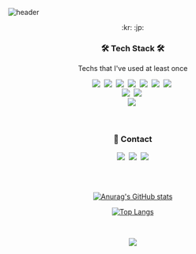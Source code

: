 ![header](https://capsule-render.vercel.app/api?type=transparent&color=black&height=200&section=header&text=Jason%20Lee&fontSize=80)


<p align="center">:kr: :jp:</p>


<h3 align="center">🛠 Tech Stack 🛠</h3>

<p align="center"> Techs that I've used at least once </p>

<p align="center">
  <img src="https://img.shields.io/badge/Python-3776AB?style=flat&logo=Python&logoColor=white"/></a>&nbsp 
  <img src="https://img.shields.io/badge/Flask-000000?style=flat&logo=Flask&logoColor=white"/></a>&nbsp 
  <img src="https://img.shields.io/badge/Java-007396?style=flat&logo=Java&logoColor=white"/></a>&nbsp 
  <img src="https://img.shields.io/badge/SpringBoot-6DB33F?style=flat&logo=Spring&logoColor=white"/></a>&nbsp 
  <img src="https://img.shields.io/badge/Javascript-F7DF1E?style=flat&logo=javascript&logoColor=white"/></a>&nbsp 
  <img src="https://img.shields.io/badge/HTML5-E34F26?style=flat&logo=HTML5&logoColor=white"/></a>&nbsp 
  <img src="https://img.shields.io/badge/CSS-1572B6?style=flat&logo=CSS3&logoColor=white"/></a>&nbsp 
  <br>
  <img src="https://img.shields.io/badge/MySQL-4479A1?style=flat&logo=MySQL&logoColor=white"/></a>&nbsp 
  <img src="https://img.shields.io/badge/MongoDB-47A248?style=flat&logo=MongoDB&logoColor=white"/></a>&nbsp 
  <br>
  <img src="https://img.shields.io/badge/AWS-232F3E?style=flat&logo=Amazon AWS&logoColor=white"/></a>&nbsp 
  
</p>

<br>

<h3 align="center">📌 Contact </h3>
<p align="center">
  <a href="https://www.notion.so/bc7e13c185344d97aa1a3b2a97533cee"><img src="https://img.shields.io/badge/Notion-000000?style=flat&logo=Notion&logoColor=white&link=https://www.notion.so/bc7e13c185344d97aa1a3b2a97533cee"/></a>&nbsp
  <a href="https://www.instagram.com/wotjd4863/"><img src="https://img.shields.io/badge/Instagram-E4405F?style=flat&logo=Instagram&logoColor=white&link=https://www.instagram.com/wotjd4863/"/></a>&nbsp
  <a href=mailto:wotjd5792@gmail.com"><img src="https://img.shields.io/badge/Gmail-EA4335?style=flat&logo=Gmail&logoColor=white&link=wotjd5792@gmail.com"/></a>
</p>
<br>
<br>
<div align="center" style="text-align:center">
                                             
[![Anurag's GitHub stats](https://github-readme-stats.vercel.app/api?username=kancho06&theme=nord)](https://github.com/kancho06/github-readme-stats)
                                             
[![Top Langs](https://github-readme-stats.vercel.app/api/top-langs/?username=kancho06&layout=compact)](https://github.com/kancho06/github-readme-stats)



</div>
                                             
<br>

<p align="center">
  <a href="https://hits.seeyoufarm.com"><img src="https://hits.seeyoufarm.com/api/count/incr/badge.svg?url=https%3A%2F%2Fgithub.com%2Fkancho06%2Fhit-counter&count_bg=%23AAA9A4&title_bg=%23333333&icon=git.svg&icon_color=%23E7E7E7&title=hits&edge_flat=false"/></a>
</p>
  
  
  
